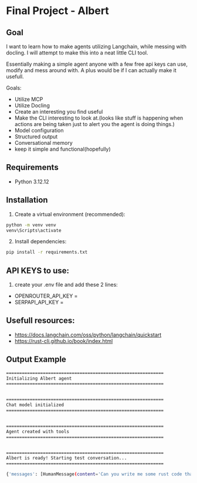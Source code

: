 # Final Project - Albert

## Goal

I want to learn how to make agents utilizing Langchain, while messing with docling. I will attempt to make this into a neat little CLI tool. 

Essentially making a simple agent anyone with a few free api keys can use, modify and mess around with. A plus would be if I can actually make it usefull.

Goals:

- Utilize MCP
- Utilize Docling
- Create an interesting you find useful
- Make the CLI interesting to look at.(looks like stuff is happening when actions are being taken just to alert you the agent is doing things.)
- Model configuration 
- Structured output 
- Conversational memory 
- keep it simple and functional(hopefully)


## Requirements
- Python 3.12.12

## Installation

1. Create a virtual environment (recommended):
```bash
python -m venv venv
venv\Scripts\activate
```

2. Install dependencies:
```bash
pip install -r requirements.txt
```

## API KEYS to use:

1. create your .env file and add these 2 lines:

- OPENROUTER_API_KEY = 
- SERPAPI_API_KEY = 


## Usefull resources: 

- https://docs.langchain.com/oss/python/langchain/quickstart
- https://rust-cli.github.io/book/index.html

## Output Example

```bash
============================================================
Initializing Albert agent
============================================================


============================================================
Chat model initialized
============================================================


============================================================
Agent created with tools
============================================================


============================================================
Albert is ready! Starting test conversation...
============================================================

{'messages': [HumanMessage(content='Can you write me some rust code that prints albert and put it in a .rs file?', additional_kwargs={}, response_metadata={}, id='2289fdbf-7975-4155-bab0-5d2af0331a02'), AIMessage(content='', additional_kwargs={'refusal': None}, response_metadata={'token_usage': {'completion_tokens': 400, 'prompt_tokens': 371, 'total_tokens': 771, 'completion_tokens_details': None, 'prompt_tokens_details': None}, 'model_provider': 'openai', 'model_name': 'nvidia/nemotron-nano-9b-v2:free', 'system_fingerprint': None, 'id': 'gen-1760924396-gi1nqIZvs2zfhliZyKWH', 'finish_reason': 'tool_calls', 'logprobs': None}, id='lc_run--7529fbdf-2270-4778-a13a-c2ccedc5bf1f-0', tool_calls=[{'name': 'Write_to_file', 'args': {'topic': 'Rust Code', 'file_name': 'albert.rs', 'file_content': 'fn main() {\n    println!("albert");\n}'}, 'id': 'HNb0Lo6mD', 'type': 'tool_call'}], usage_metadata={'input_tokens': 371, 'output_tokens': 400, 'total_tokens': 771, 'input_token_details': {}, 'output_token_details': {}}), ToolMessage(content='File created for Rust Code, with name: albert.rs', name='Write_to_file', id='2eb016ec-5d21-44a8-8799-8f308c47832b', tool_call_id='HNb0Lo6mD'), AIMessage(content='The Rust code has been successfully written to a file named **albert.rs**. The file contains the following code:\n\n```rust\nfn main() {\n    println!("albert");\n}\n```\n\nLet me know if you\'d like to modify the code or need help with anything else!\n', additional_kwargs={'refusal': None}, response_metadata={'token_usage': {'completion_tokens': 165, 'prompt_tokens': 468, 'total_tokens': 633, 'completion_tokens_details': None, 'prompt_tokens_details': None}, 'model_provider': 'openai', 'model_name': 'nvidia/nemotron-nano-9b-v2:free', 'system_fingerprint': None, 'id': 'gen-1760924400-ankJf6IWrURz1ulEa1G1', 'finish_reason': 'stop', 'logprobs': None}, id='lc_run--3d1aa015-13f4-49c8-8ead-965333a6a1d5-0', usage_metadata={'input_tokens': 468, 'output_tokens': 165, 'total_tokens': 633, 'input_token_details': {}, 'output_token_details': {}})]}